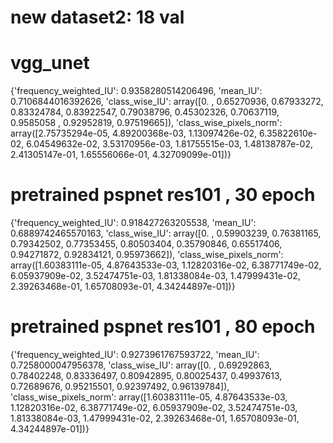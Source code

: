 # new dataset2: 18 val
# vgg_unet
{'frequency_weighted_IU': 0.9358280514206496, 'mean_IU': 0.7106844016392626, 'class_wise_IU': array([0.        , 0.65270936, 0.67933272, 0.83324784, 0.83922547,
       0.79038796, 0.45302326, 0.70637119, 0.9585058 , 0.92952819,
       0.97519665]), 'class_wise_pixels_norm': array([2.75735294e-05, 4.89200368e-03, 1.13097426e-02, 6.35822610e-02,
       6.04549632e-02, 3.53170956e-03, 1.81755515e-03, 1.48138787e-02,
       2.41305147e-01, 1.65556066e-01, 4.32709099e-01])}

# pretrained pspnet res101 , 30 epoch 
{'frequency_weighted_IU': 0.918427263205538, 'mean_IU': 0.6889742465570163, 'class_wise_IU': array([0.        , 0.59903239, 0.76381165, 0.79342502, 0.77353455,
       0.80503404, 0.35790846, 0.65517406, 0.94271872, 0.92834121,
       0.95973662]), 'class_wise_pixels_norm': array([1.60383111e-05, 4.87643533e-03, 1.12820316e-02, 6.38771749e-02,
       6.05937909e-02, 3.52474751e-03, 1.81338084e-03, 1.47999431e-02,
       2.39263468e-01, 1.65708093e-01, 4.34244897e-01])}

# pretrained pspnet res101 , 80 epoch 

{'frequency_weighted_IU': 0.9273961767593722, 'mean_IU': 0.7258000047956378, 'class_wise_IU': array([0.        , 0.69292863, 0.78402248, 0.83336497, 0.80942895,
       0.80025437, 0.49937613, 0.72689676, 0.95215501, 0.92397492,
       0.96139784]), 'class_wise_pixels_norm': array([1.60383111e-05, 4.87643533e-03, 1.12820316e-02, 6.38771749e-02,
       6.05937909e-02, 3.52474751e-03, 1.81338084e-03, 1.47999431e-02,
       2.39263468e-01, 1.65708093e-01, 4.34244897e-01])}